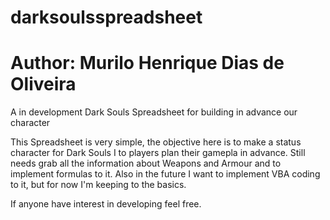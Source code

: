 # darksoulsspreadsheet
# Author: Murilo Henrique Dias de Oliveira

A in development Dark Souls Spreadsheet for building in advance our character

This Spreadsheet is very simple, the objective here is to make a status character for Dark Souls I to players plan their gamepla in advance. Still needs grab all the information about Weapons and Armour and to implement formulas to it.
Also in the future I want to implement VBA coding to it, but for now I'm keeping to the basics.

If anyone have interest in developing feel free.
